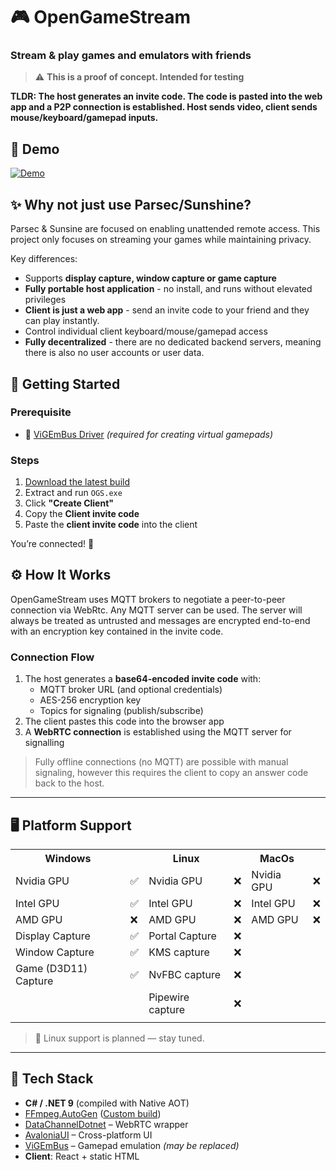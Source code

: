 # 🎮 OpenGameStream
### Stream & play games and emulators with friends

> ⚠️ **This is a proof of concept. Intended for testing**

**TLDR: The host generates an invite code. The code is pasted into the web app and a P2P connection is established. Host sends video, client sends mouse/keyboard/gamepad inputs.**

## 🎥 Demo

[![Demo](https://github.com/user-attachments/assets/4b3f3f6d-2c42-405d-b82b-d333bc50663f)](https://github.com/user-attachments/assets/4b3f3f6d-2c42-405d-b82b-d333bc50663f)

## ✨ Why not just use Parsec/Sunshine?
Parsec & Sunsine are focused on enabling unattended remote access. This project only focuses on streaming your games while maintaining privacy. 

Key differences: 
  - Supports **display capture, window capture or game capture**
  - **Fully portable host application** - no install, and runs without elevated privileges
  - **Client is just a web app** - send an invite code to your friend and they can play instantly.
  - Control individual client keyboard/mouse/gamepad access
  - **Fully decentralized** - there are no dedicated backend servers, meaning there is also no user accounts or user data.

## 🚀 Getting Started

### Prerequisite

- 🧩 [ViGEmBus Driver](https://github.com/nefarius/ViGEmBus/releases) *(required for creating virtual gamepads)*

### Steps

1.  [Download the latest build](https://github.com/ZetrocDev/OpenGameStream/releases)
2.  Extract and run `OGS.exe`
3.  Click **"Create Client"**
4.  Copy the **Client invite code**
5.  Paste the **client invite code** into the client 

You’re connected! 🎉



## ⚙️ How It Works

OpenGameStream uses MQTT brokers to negotiate a peer-to-peer connection via WebRtc. Any MQTT server can be used. The server will always be treated as untrusted and messages are encrypted end-to-end with an encryption key contained in the invite code.

### Connection Flow

1. The host generates a **base64-encoded invite code** with:
   - MQTT broker URL (and optional credentials)
   - AES-256 encryption key
   - Topics for signaling (publish/subscribe)
2. The client pastes this code into the browser app
3. A **WebRTC connection** is established using the MQTT server for signalling

> Fully offline connections (no MQTT) are possible with manual signaling, however this requires the client to copy an answer code back to the host.

---

## 🖥️ Platform Support

<table>
  <tr>
    <th>Windows</th>
    <th></th>
    <th>Linux </th>
    <th></th>
    <th>MacOs</th>
    <th></th>
  </tr>
  <tr>
    <td>Nvidia GPU</td>
    <td>✅</td>
    <td>Nvidia GPU</td>
    <td>❌</td>
    <td>Nvidia GPU</td>
    <td>❌</td>
  </tr>
  <tr>
    <td>Intel GPU</td>
    <td>✅</td>
    <td>Intel GPU</td>
    <td>❌</td>
    <td>Intel GPU</td>
    <td>❌</td>
  </tr>
  <tr>
    <td>AMD GPU</td>
    <td>❌</td>
    <td>AMD GPU</td>
    <td>❌</td>
    <td>AMD GPU</td>
    <td>❌</td>
  </tr>
  <tr>
    <td>Display Capture</td>
    <td>✅</td>
    <td>Portal Capture</td>
    <td>❌</td>
    <td/>
    <td/>
  </tr>
  <tr>
    <td>Window Capture</td>
    <td>✅</td>
    <td>KMS capture</td>
    <td>❌</td>
       <td/>
    <td/>
  </tr>
  <tr>
    <td>Game (D3D11) Capture</td>
    <td>✅</td>
    <td>NvFBC capture</td>
    <td>❌</td>
    <td/>
    <td/>
  </tr>
  <tr>
    <td/>
    <td/>
    <td>Pipewire capture</td>
    <td>❌</td>
    <td/>
    <td/>
  </tr>
  <tr>
  <td/>
    <td/>
    <td/>
    <td/>
    <td/>
    <td/>
  </tr>
  
</table>

> 🔧 Linux support is planned — stay tuned.

---

## 🧰 Tech Stack

- **C# / .NET 9** (compiled with Native AOT)
- [FFmpeg.AutoGen](https://github.com/Ruslan-B/FFmpeg.AutoGen) ([Custom build](https://github.com/ZetrocDev/FFmpeg-min-gpu-build))
- [DataChannelDotnet](https://github.com/ZetrocDev/DataChannelDotnet) – WebRTC wrapper
- [AvaloniaUI](https://github.com/AvaloniaUI/Avalonia) – Cross-platform UI
- [ViGEmBus](https://github.com/nefarius/ViGEmBus) – Gamepad emulation *(may be replaced)*
- **Client**: React + static HTML
